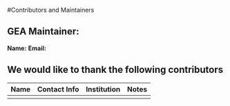 #Contributors and Maintainers

## GEA Maintainer:

**Name:**
**Email:**

## We would like to thank the following contributors

|Name|Contact Info|Institution|Notes|
|----|------------|-----------|-----|
|||||
